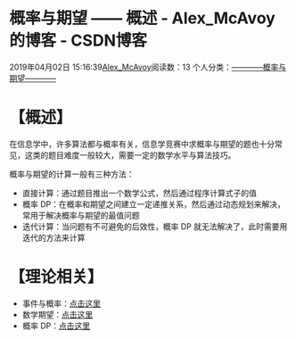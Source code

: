 # 概率与期望 —— 概述 - Alex_McAvoy的博客 - CSDN博客





2019年04月02日 15:16:39[Alex_McAvoy](https://me.csdn.net/u011815404)阅读数：13
个人分类：[————概率与期望————](https://blog.csdn.net/u011815404/article/category/8820549)









# 【概述】

在信息学中，许多算法都与概率有关，信息学竞赛中求概率与期望的题也十分常见，这类的题目难度一般较大，需要一定的数学水平与算法技巧。

概率与期望的计算一般有三种方法：
- 直接计算：通过题目推出一个数学公式，然后通过程序计算式子的值
- 概率 DP：在概率和期望之间建立一定递推关系，然后通过动态规划来解决，常用于解决概率与期望的最值问题
- 迭代计算：当问题有不可避免的后效性，概率 DP 就无法解决了，此时需要用迭代的方法来计算

# 【理论相关】
- 事件与概率：[点击这里](https://blog.csdn.net/u011815404/article/details/88973126)
- 数学期望：[点击这里](https://blog.csdn.net/u011815404/article/details/88973149)
- 概率 DP：[点击这里](https://blog.csdn.net/u011815404/article/details/88973189)





